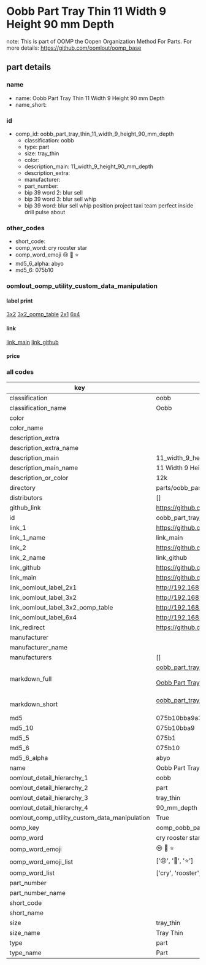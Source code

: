 # Oobb Part Tray Thin 11 Width 9 Height 90 mm Depth  

note: This is part of OOMP the Oopen Organization Method For Parts. For more details: https://github.com/oomlout/oomp_base

##  part details
  







### name
* name: Oobb Part Tray Thin 11 Width 9 Height 90 mm Depth
* name_short: 
### id
* oomp_id: oobb_part_tray_thin_11_width_9_height_90_mm_depth
  * classification: oobb
  * type: part
  * size: tray_thin
  * color: 
  * description_main: 11_width_9_height_90_mm_depth
  * description_extra: 
  * manufacturer: 
  * part_number: 
  * bip 39 word 2: blur sell
  * bip 39 word 3: blur sell whip
  * bip 39 word: blur sell whip position project taxi team perfect inside drill pulse about

### other_codes
* short_code: 
* oomp_word: cry rooster star
* oomp_word_emoji :cry: :rooster: :star:
* md5_6_alpha: abyo
* md5_6: 075b10






### oomlout_oomp_utility_custom_data_manipulation
#### label print
[3x2](http://192.168.1.245:1112/?label=oomp%20abyo)
[3x2_oomp_table](http://192.168.1.108:1112/?label=oomp%20abyo)
[2x1](http://192.168.1.242:1112/?label=oomp%20abyo)
[6x4](http://192.168.1.55:1112/?label=oomp%20abyo)    

#### link

[link_main](https://github.com/oomlout/oomlout_oomp_version_1_messy/tree/main/parts/oobb_part_tray_thin_11_width_9_height_90_mm_depth) [link_github](https://github.com/oomlout/oomlout_oomp_version_1_messy/tree/main/parts/oobb_part_tray_thin_11_width_9_height_90_mm_depth)                             

#### price







### all codes 
| key | value |  
| --- | --- |  
| classification | oobb |  
| classification_name | Oobb |  
| color |  |  
| color_name |  |  
| description_extra |  |  
| description_extra_name |  |  
| description_main | 11_width_9_height_90_mm_depth |  
| description_main_name | 11 Width 9 Height 90 mm Depth |  
| description_or_color | 12k |  
| directory | parts/oobb_part_tray_thin_11_width_9_height_90_mm_depth |  
| distributors | [] |  
| github_link | https://github.com/oomlout/oomlout_oomp_part_src/tree/main/parts/oobb_part_tray_thin_11_width_9_height_90_mm_depth |  
| id | oobb_part_tray_thin_11_width_9_height_90_mm_depth |  
| link_1 | https://github.com/oomlout/oomlout_oomp_version_1_messy/tree/main/parts/oobb_part_tray_thin_11_width_9_height_90_mm_depth |  
| link_1_name | link_main |  
| link_2 | https://github.com/oomlout/oomlout_oomp_version_1_messy/tree/main/parts/oobb_part_tray_thin_11_width_9_height_90_mm_depth |  
| link_2_name | link_github |  
| link_github | https://github.com/oomlout/oomlout_oomp_version_1_messy/tree/main/parts/oobb_part_tray_thin_11_width_9_height_90_mm_depth |  
| link_main | https://github.com/oomlout/oomlout_oomp_version_1_messy/tree/main/parts/oobb_part_tray_thin_11_width_9_height_90_mm_depth |  
| link_oomlout_label_2x1 | http://192.168.1.242:1112/?label=oomp%20abyo |  
| link_oomlout_label_3x2 | http://192.168.1.245:1112/?label=oomp%20abyo |  
| link_oomlout_label_3x2_oomp_table | http://192.168.1.108:1112/?label=oomp%20abyo |  
| link_oomlout_label_6x4 | http://192.168.1.55:1112/?label=oomp%20abyo |  
| link_redirect | https://github.com/oomlout/oomlout_oomp_version_1_messy/tree/main/parts/oobb_part_tray_thin_11_width_9_height_90_mm_depth |  
| manufacturer |  |  
| manufacturer_name |  |  
| manufacturers | [] |  
| markdown_full | [oobb_part_tray_thin_11_width_9_height_90_mm_depth](none)<br>[](none)<br>[Oobb Part Tray Thin 11 Width 9 Height 90 Mm Depth](none)<br><br> |  
| markdown_short | [oobb_part_tray_thin_11_width_9_height_90_mm_depth](none)<br><br> |  
| md5 | 075b10bba9a31bd779d60a87f4f0d8c3 |  
| md5_10 | 075b10bba9 |  
| md5_5 | 075b1 |  
| md5_6 | 075b10 |  
| md5_6_alpha | abyo |  
| name | Oobb Part Tray Thin 11 Width 9 Height 90 mm Depth |  
| oomlout_detail_hierarchy_1 | oobb |  
| oomlout_detail_hierarchy_2 | part |  
| oomlout_detail_hierarchy_3 | tray_thin |  
| oomlout_detail_hierarchy_4 | 90_mm_depth |  
| oomlout_oomp_utility_custom_data_manipulation | True |  
| oomp_key | oomp_oobb_part_tray_thin_11_width_9_height_90_mm_depth |  
| oomp_word | cry rooster star |  
| oomp_word_emoji | :cry: :rooster: :star: |  
| oomp_word_emoji_list | [':cry:', ':rooster:', ':star:'] |  
| oomp_word_list | ['cry', 'rooster', 'star'] |  
| part_number |  |  
| part_number_name |  |  
| short_code |  |  
| short_name |  |  
| size | tray_thin |  
| size_name | Tray Thin |  
| type | part |  
| type_name | Part |  
